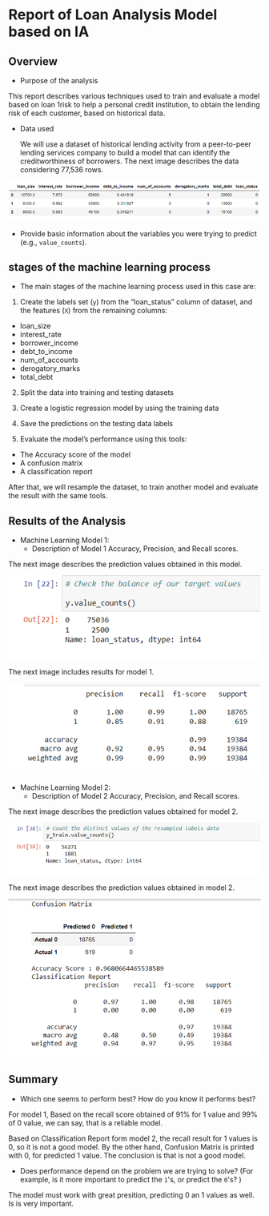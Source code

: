 # Report of Loan Analysis Model based on IA 

## Overview 


* Purpose of the analysis

This report describes various techniques used to train and evaluate a model based on loan 1risk to help a personal credit institution, to obtain the lending risk of each customer, based on historical data. 

* Data used 

  We will use a dataset of historical lending activity from a peer-to-peer lending services company to build a model that can identify the creditworthiness of borrowers. 
  The next image describes the data considering 77,536 rows. 

<p align="center"><img src="https://github.com/zuntaalejandra/credit-risk-classification/blob/main/Credit_Risk/images/input_data.png" /></p>

* Provide basic information about the variables you were trying to predict (e.g., `value_counts`).

## stages of the machine learning process

* The main stages of the machine learning process used in this case are:

1) Create the labels set (`y`)  from the “loan_status” column of dataset, and   the features (`X`)  from the remaining columns:
* loan_size	
* interest_rate	
* borrower_income	
* debt_to_income	
* num_of_accounts	
* derogatory_marks	
* total_debt

2) Split the data into training and testing datasets 

3) Create a logistic regression model by using the training data

4) Save the predictions on the testing data labels 

5) Evaluate the model’s performance using this tools:

* The Accuracy score of the model
* A confusion matrix
* A classification report

After that, we will resample the dataset, to train another model and evaluate the result with the same tools. 

## Results of the Analysis


* Machine Learning Model 1:
  * Description of Model 1 Accuracy, Precision, and Recall scores.

The next image describes the prediction values obtained in this model.

<p align="center"><img src="https://github.com/zuntaalejandra/credit-risk-classification/blob/main/Credit_Risk/images/Target_values_1.png" /></p>

The next image includes results for model 1.

<p align="center"><img src="https://github.com/zuntaalejandra/credit-risk-classification/blob/main/Credit_Risk/images/Confusion_Matrix_1.png"/><p>



* Machine Learning Model 2:
  * Description of Model 2 Accuracy, Precision, and Recall scores.

The next image describes the prediction values obtained for model 2.

<p align="center"><img src="https://github.com/zuntaalejandra/credit-risk-classification/blob/main/Credit_Risk/images/Target_values_2.png" /></p>

The next image describes the prediction values obtained in model 2.

<p align="center"><img src="https://github.com/zuntaalejandra/credit-risk-classification/blob/main/Credit_Risk/images/Confusion_Matrix_2.png"/><p>


## Summary

* Which one seems to perform best? How do you know it performs best?

For model 1, Based on the recall score obtained of 91% for 1 value and 99% of 0 value, we can say, that is a reliable model.

Based on Classification Report form model 2, the recall result for 1 values is 0, so it is not a good model. By the other hand, Confusion Matrix is printed with 0, for predicted 1 value. The conclusion is that is not a good model.


* Does performance depend on the problem we are trying to solve? (For example, is it more important to predict the `1`'s, or predict the `0`'s? )

The model must work with great presition, predicting 0 an 1 values as well.  Is is very important.